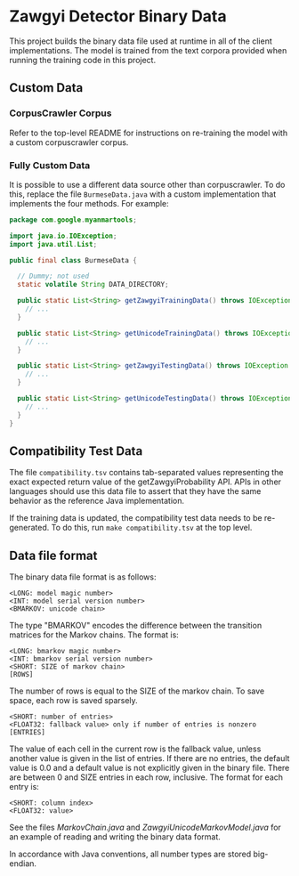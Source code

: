 # Zawgyi Detector Binary Data

This project builds the binary data file used at runtime in all of the client
implementations.  The model is trained from the text corpora provided when
running the training code in this project.

## Custom Data

### CorpusCrawler Corpus

Refer to the top-level README for instructions on re-training the model with a
custom corpuscrawler corpus.

### Fully Custom Data

It is possible to use a different data source other than corpuscrawler.  To do
this, replace the file `BurmeseData.java` with a custom implementation that
implements the four methods.  For example:

```java
package com.google.myanmartools;

import java.io.IOException;
import java.util.List;

public final class BurmeseData {

  // Dummy; not used
  static volatile String DATA_DIRECTORY;

  public static List<String> getZawgyiTrainingData() throws IOException {
    // ...
  }

  public static List<String> getUnicodeTrainingData() throws IOException {
    // ...
  }

  public static List<String> getZawgyiTestingData() throws IOException {
    // ...
  }

  public static List<String> getUnicodeTestingData() throws IOException {
    // ...
  }
}
```

## Compatibility Test Data

The file `compatibility.tsv` contains tab-separated values representing the
exact expected return value of the getZawgyiProbability API. APIs in other
languages should use this data file to assert that they have the same behavior
as the reference Java implementation.

If the training data is updated, the compatibility test data needs to be re-
generated. To do this, run `make compatibility.tsv` at the top level.

## Data file format

The binary data file format is as follows:

    <LONG: model magic number>
    <INT: model serial version number>
    <BMARKOV: unicode chain>

The type "BMARKOV" encodes the difference between the transition matrices for
the Markov chains. The format is:

    <LONG: bmarkov magic number>
    <INT: bmarkov serial version number>
    <SHORT: SIZE of markov chain>
    [ROWS]

The number of rows is equal to the SIZE of the markov chain.  To save space,
each row is saved sparsely.

    <SHORT: number of entries>
    <FLOAT32: fallback value> only if number of entries is nonzero
    [ENTRIES]

The value of each cell in the current row is the fallback value, unless another
value is given in the list of entries. If there are no entries, the default
value is 0.0 and a default value is not explicitly given in the binary file.
There are between 0 and SIZE entries in each row, inclusive. The format for each
entry is:

    <SHORT: column index>
    <FLOAT32: value>

See the files *MarkovChain.java* and *ZawgyiUnicodeMarkovModel.java* for an
example of reading and writing the binary data format.

In accordance with Java conventions, all number types are stored big-endian.
